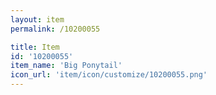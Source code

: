```yaml
---
layout: item
permalink: /10200055

title: Item
id: '10200055'
item_name: 'Big Ponytail'
icon_url: 'item/icon/customize/10200055.png'
---
```

